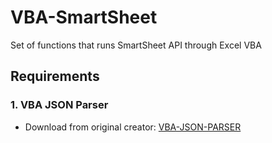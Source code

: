 # VBA-SmartSheet
Set of functions that runs SmartSheet API through Excel VBA

## Requirements
### 1. VBA JSON Parser
- Download from original creator: [VBA-JSON-PARSER](https://medium.com/swlh/excel-vba-parse-json-easily-c2213f4d8e7a)
